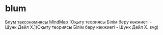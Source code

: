 # blum
[Блум таксономиясы MindMap](index.svg)
[Оқыту теориясы Білім беру көкжиегі - Шунк Дейл Х.](Оқыту теориясы Білім беру көкжиегі - Шунк Дейл Х..svg)
